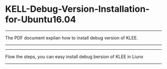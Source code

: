 # KELL-Debug-Version-Installation-for-Ubuntu16.04

-------------------------------------------------------------------------------

The PDF document explian how to install debug version of KLEE.

-------------------------------------------------------------------------------

-------------------------------------------------------------------------------

Flow the steps, you can easy install debug bersion of KLEE in Liunx

-------------------------------------------------------------------------------


